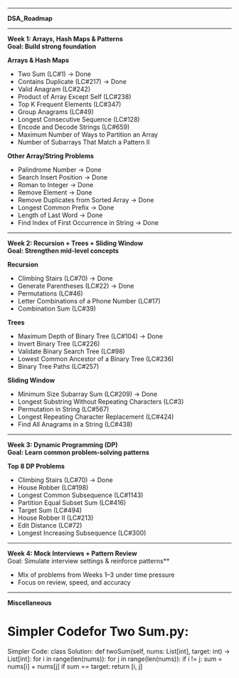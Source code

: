 ____________________________________________________________________________________________________________________________________________________________________________________________________________________
**DSA_Roadmap**
____________________________________________________________________________________________________________________________________________________________________________________________________________________

**Week 1: Arrays, Hash Maps & Patterns  
Goal: Build strong foundation**

**Arrays & Hash Maps**
- Two Sum (LC#1) → Done
- Contains Duplicate (LC#217) → Done
- Valid Anagram (LC#242)
- Product of Array Except Self (LC#238)
- Top K Frequent Elements (LC#347)
- Group Anagrams (LC#49)
- Longest Consecutive Sequence (LC#128)
- Encode and Decode Strings (LC#659)
- Maximum Number of Ways to Partition an Array
- Number of Subarrays That Match a Pattern II

**Other Array/String Problems**
- Palindrome Number → Done
- Search Insert Position → Done
- Roman to Integer → Done
- Remove Element → Done
- Remove Duplicates from Sorted Array → Done
- Longest Common Prefix → Done
- Length of Last Word → Done
- Find Index of First Occurrence in String → Done
____________________________________________________________________________________________________________________________________________________________________________________________________________________

**Week 2: Recursion + Trees + Sliding Window  
Goal: Strengthen mid-level concepts**

**Recursion**
- Climbing Stairs (LC#70) → Done
- Generate Parentheses (LC#22) → Done
- Permutations (LC#46)
- Letter Combinations of a Phone Number (LC#17)
- Combination Sum (LC#39)

**Trees**
- Maximum Depth of Binary Tree (LC#104) → Done
- Invert Binary Tree (LC#226)
- Validate Binary Search Tree (LC#98)
- Lowest Common Ancestor of a Binary Tree (LC#236)
- Binary Tree Paths (LC#257)

**Sliding Window**
- Minimum Size Subarray Sum (LC#209) → Done
- Longest Substring Without Repeating Characters (LC#3)
- Permutation in String (LC#567)
- Longest Repeating Character Replacement (LC#424)
- Find All Anagrams in a String (LC#438)
____________________________________________________________________________________________________________________________________________________________________________________________________________________

**Week 3: Dynamic Programming (DP)  
Goal: Learn common problem-solving patterns**

**Top 8 DP Problems**
- Climbing Stairs (LC#70) → Done
- House Robber (LC#198)
- Longest Common Subsequence (LC#1143)
- Partition Equal Subset Sum (LC#416)
- Target Sum (LC#494)
- House Robber II (LC#213)
- Edit Distance (LC#72)
- Longest Increasing Subsequence (LC#300)
____________________________________________________________________________________________________________________________________________________________________________________________________________________


**Week 4: Mock Interviews + Pattern Review**  
Goal: Simulate interview settings & reinforce patterns**
- Mix of problems from Weeks 1–3 under time pressure
- Focus on review, speed, and accuracy
____________________________________________________________________________________________________________________________________________________________________________________________________________________

**Miscellaneous**
# Simpler Codefor Two Sum.py:

Simpler Code:
class Solution:
    def twoSum(self, nums: List[int], target: int) -> List[int]:
        for i in range(len(nums)):
            for j in range(len(nums)):
                if i != j:
                    sum = nums[i] + nums[j]
                    if sum == target:
                        return [i, j]
